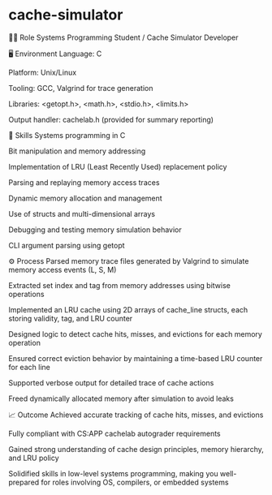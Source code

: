 # cache-simulator

🧑‍💻 Role
Systems Programming Student / Cache Simulator Developer

🖥️ Environment
Language: C

Platform: Unix/Linux

Tooling: GCC, Valgrind for trace generation

Libraries: <getopt.h>, <math.h>, <stdio.h>, <limits.h>

Output handler: cachelab.h (provided for summary reporting)

🧠 Skills
Systems programming in C

Bit manipulation and memory addressing

Implementation of LRU (Least Recently Used) replacement policy

Parsing and replaying memory access traces

Dynamic memory allocation and management

Use of structs and multi-dimensional arrays

Debugging and testing memory simulation behavior

CLI argument parsing using getopt

⚙️ Process
Parsed memory trace files generated by Valgrind to simulate memory access events (L, S, M)

Extracted set index and tag from memory addresses using bitwise operations

Implemented an LRU cache using 2D arrays of cache_line structs, each storing validity, tag, and LRU counter

Designed logic to detect cache hits, misses, and evictions for each memory operation

Ensured correct eviction behavior by maintaining a time-based LRU counter for each line

Supported verbose output for detailed trace of cache actions

Freed dynamically allocated memory after simulation to avoid leaks

📈 Outcome
Achieved accurate tracking of cache hits, misses, and evictions

Fully compliant with CS:APP cachelab autograder requirements

Gained strong understanding of cache design principles, memory hierarchy, and LRU policy

Solidified skills in low-level systems programming, making you well-prepared for roles involving OS, compilers, or embedded systems

